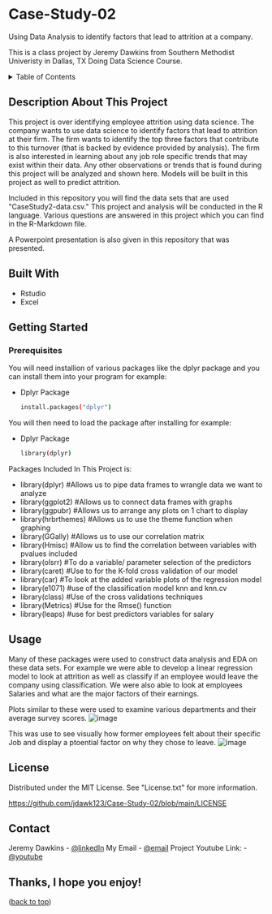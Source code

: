 # Case-Study-02
Using Data Analysis to identify factors that lead to attrition at a company. 

This is a class project by Jeremy Dawkins from Southern Methodist Univeristy in Dallas, TX Doing Data Science Course.


<!-- Table of Contents -->
<details>
  <summary>Table of Contents</summary>
  <ol>
  <li><a href="#Description-about-this-project">Description About This Project</a></li>
   <li><a href="#Built-with">Built With</a></li>
   <li><a href="#getting-started">Getting Started</a></li>
    <li><a href="#usage">Usage</a></li>
    <li><a href="#license">License</a></li>
    <li><a href="#contact">Contact</a></li>
    </ol>
</details>

<!-- Description About This Project -->
## Description About This Project

This project is over identifying employee attrition using data science. The company wants to use data science to identify factors that lead to attrition at their firm.
The firm wants to identify the top three factors that contribute to this turnover (that is backed by evidence provided by analysis). The firm is also interested in learning about any job
role specific trends that may exist within their data. Any other observations or trends that is found during this project will be analyzed and shown here. 
Models will be built in this project as well to predict attrition. 

Included in this repository you will find the data sets that are used "CaseStudy2-data.csv." This project and analysis will be conducted in the R language. Various questions are answered in this project which you can find in the R-Markdown file.

A Powerpoint presentation is also given in this repository that was presented. 


<!-- Built With -->
## Built With
- Rstudio
- Excel

<!-- Getting Started -->
## Getting Started
### Prerequisites
You will need installion of various packages like the dplyr package and you can install them into your program for example:
* Dplyr Package
  ```sh
  install.packages("dplyr")
  ```
You will then need to load the package after installing for example:
* Dplyr Package
  ```sh
  library(dplyr)
  ```
Packages Included In This Project is:
- library(dplyr)  #Allows us to pipe data frames to wrangle data we want to analyze
- library(ggplot2) #Allows us to connect data frames with graphs
- library(ggpubr) #Allows us to arrange any plots on 1 chart to display
- library(hrbrthemes) #Allows us to use the theme function when graphing
- library(GGally)    #Allows us to use our correlation matrix
- library(Hmisc)    #Allow us to find the correlation between variables with pvalues included
- library(olsrr)   #To do a variable/ parameter selection of the predictors
- library(caret)   #Use to for the K-fold cross validation of our model
- library(car)    #To look at the added variable plots of the regression model
- library(e1071) #use of the classification model knn and knn.cv
- library(class) #Use of the cross validations techniques
- library(Metrics) #Use for the Rmse() function
- library(leaps) #use for best predictors variables for salary

<!-- Usage -->
## Usage
Many of these packages were used to construct data analysis and EDA on these data sets. 
For example we were able to develop a linear regression model to look at attrition as well as classify if an employee would leave the company using classification. We were also able to look at employees Salaries and what are the major factors of their earnings. 

Plots similar to these were used to examine various departments and their average survey scores. 
![image](https://user-images.githubusercontent.com/89367924/143969046-d7023f95-d001-48c4-bd70-d57de402a41a.png)

This was use to see visually how former employees felt about their specific Job and display a ptoential factor on why they chose to leave. 
![image](https://user-images.githubusercontent.com/89367924/143969137-f4516af7-ccd8-4715-b3af-c8d1458008b9.png)

<!-- LICENSE -->
## License
Distributed under the MIT License. See "License.txt" for more information.

https://github.com/jdawk123/Case-Study-02/blob/main/LICENSE

<!-- CONTACT -->
## Contact

Jeremy Dawkins - [@linkedIn](https://www.linkedin.com/in/jeremydawkins/)
My Email - [@email](jeremydawkins80@gmail.com)
Project Youtube Link: - [@youtube](https://youtu.be/lQ4SXAdsU14)



## Thanks, I hope you enjoy!

<p alight="right">(<a href="#top">back to top</a>)</p>
